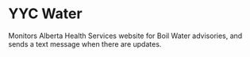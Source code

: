 YYC Water
=========

Monitors Alberta Health Services website for Boil Water advisories,
and sends a text message when there are updates.
